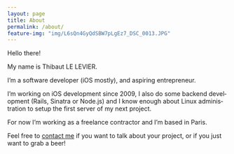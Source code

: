 ```yaml
---
layout: page
title: About
permalink: /about/
feature-img: "img/L6sQn4GyQdSBW7pLgEz7_DSC_0013.JPG"
---
```


Hello there!

My name is Thibaut LE LEVIER.

I’m a soft­ware de­veloper (iOS mostly), and as­pir­ing en­tre­pren­eur.

I’m work­ing on iOS de­vel­op­ment since 2009, I also do some backend de­vel­op­ment (Rails, Sinatra or Node.js) and I know enough about Linux ad­min­is­tra­tion to setup the first server of my next pro­ject.

For now I’m work­ing as a freel­ance con­tractor and I’m based in Paris.

Feel free to [con­tact me](/contact/) if you want to talk about your pro­ject, or if you just want to grab a beer!